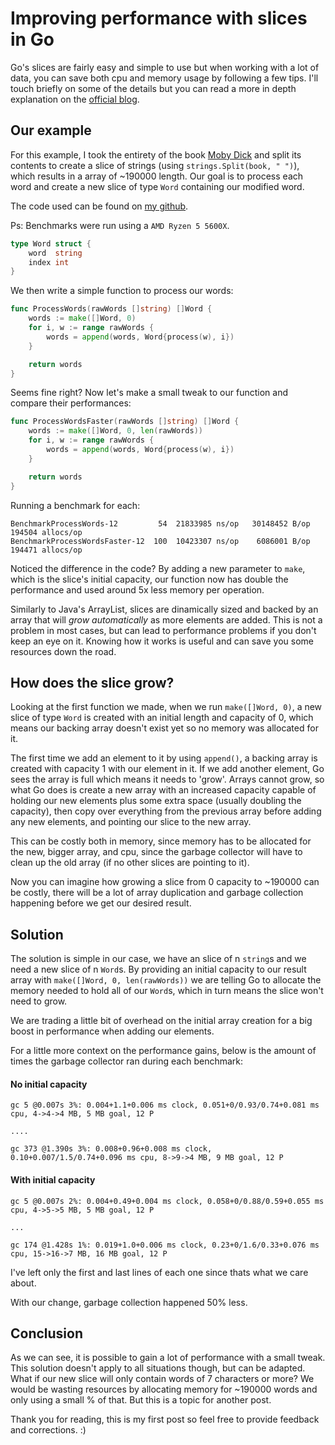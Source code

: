 # Improving performance with slices in Go

Go's slices are fairly easy and simple to use but when working with a lot of data, you can save both cpu and memory usage by following a few tips. I'll touch briefly on some of the details but you can read a more in depth explanation on the [official blog](https://blog.golang.org/slices-intro).

## Our example

For this example, I took the entirety of the book [Moby Dick](https://github.com/GITenberg/Moby-Dick--Or-The-Whale_2701) and split its contents to create a slice of strings (using `strings.Split(book, " ")`), which results in a array of ~190000 length. Our goal is to process each word and create a new slice of type `Word` containing our modified word.

The code used can be found on [my github](https://github.com/dubonzi/slice_performance).

Ps: Benchmarks were run using a `AMD Ryzen 5 5600X`.

```go
type Word struct {
	word  string
	index int
}
```

We then write a simple function to process our words:

```go
func ProcessWords(rawWords []string) []Word {
	words := make([]Word, 0)
	for i, w := range rawWords {
		words = append(words, Word{process(w), i})
	}

	return words
}
```
Seems fine right? Now let's make a small tweak to our function and compare their performances:

```go
func ProcessWordsFaster(rawWords []string) []Word {
	words := make([]Word, 0, len(rawWords))
	for i, w := range rawWords {
		words = append(words, Word{process(w), i})
	}

	return words
}
```
Running a benchmark for each:

```shell
BenchmarkProcessWords-12         54  21833985 ns/op   30148452 B/op  194504 allocs/op
BenchmarkProcessWordsFaster-12  100  10423307 ns/op    6086001 B/op  194471 allocs/op
```

Noticed the difference in the code? By adding a new parameter to `make`, which is the slice's initial capacity, our function now has double the performance and used around 5x less memory per operation.

Similarly to Java's ArrayList, slices are dinamically sized and backed by an array that will *grow automatically* as more elements are added. This is not a problem in most cases, but can lead to performance problems if you don't keep an eye on it. Knowing how it works is useful and can save you some resources down the road.

## How does the slice grow? 

Looking at the first function we made, when we run `make([]Word, 0)`, a new slice of type `Word` is created with an initial length and capacity of 0, which means our backing array doesn't exist yet so no memory was allocated for it.

The first time we add an element to it by using `append()`, a backing array is created with capacity 1 with our element in it. If we add another element, Go sees the array is full which means it needs to 'grow'. Arrays cannot grow, so what Go does is create a new array with an increased capacity capable of holding our new elements plus some extra space (usually doubling the capacity), then copy over everything from the previous array before adding any new elements, and pointing our slice to the new array.

This can be costly both in memory, since memory has to be allocated for the new, bigger array, and cpu, since the garbage collector will have to clean up the old array (if no other slices are pointing to it). 

Now you can imagine how growing a slice from 0 capacity to ~190000 can be costly, there will be a lot of array duplication and garbage collection happening before we get our desired result.

## Solution

The solution is simple in our case, we have an slice of n `string`s and we need a new slice of n `Word`s. By providing an initial capacity to our result array with `make([]Word, 0, len(rawWords))` we are telling Go to allocate the memory needed to hold all of our `Word`s, which in turn means the slice won't need to grow.

We are trading a little bit of overhead on the initial array creation for a big boost in performance when adding our elements.

For a little more context on the performance gains, below is the amount of times the garbage collector ran during each benchmark:

#### No initial capacity

```
gc 5 @0.007s 3%: 0.004+1.1+0.006 ms clock, 0.051+0/0.93/0.74+0.081 ms cpu, 4->4->4 MB, 5 MB goal, 12 P

....

gc 373 @1.390s 3%: 0.008+0.96+0.008 ms clock, 0.10+0.007/1.5/0.74+0.096 ms cpu, 8->9->4 MB, 9 MB goal, 12 P

```

#### With initial capacity

```
gc 5 @0.007s 2%: 0.004+0.49+0.004 ms clock, 0.058+0/0.88/0.59+0.055 ms cpu, 4->5->5 MB, 5 MB goal, 12 P

...

gc 174 @1.428s 1%: 0.019+1.0+0.006 ms clock, 0.23+0/1.6/0.33+0.076 ms cpu, 15->16->7 MB, 16 MB goal, 12 P

```

I've left only the first and last lines of each one since thats what we care about.

With our change, garbage collection happened 50% less.

## Conclusion

As we can see, it is possible to gain a lot of performance with a small tweak. This solution doesn't apply to all situations though, but can be adapted. What if our new slice will only contain words of 7 characters or more? We would be wasting resources by allocating memory for ~190000 words and only using a small % of that. But this is a topic for another post. 

Thank you for reading, this is my first post so feel free to provide feedback and corrections. :)
